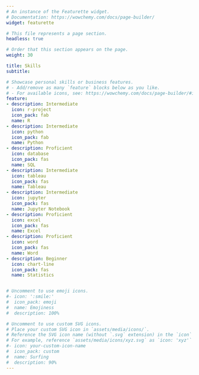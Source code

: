 ```yaml
---
# An instance of the Featurette widget.
# Documentation: https://wowchemy.com/docs/page-builder/
widget: featurette

# This file represents a page section.
headless: true

# Order that this section appears on the page.
weight: 30

title: Skills
subtitle:

# Showcase personal skills or business features.
# - Add/remove as many `feature` blocks below as you like.
# - For available icons, see: https://wowchemy.com/docs/page-builder/#icons
feature:
- description: Intermediate
  icon: r-project
  icon_pack: fab
  name: R
- description: Intermediate
  icon: python
  icon_pack: fab
  name: Python
- description: Proficient
  icon: database
  icon_pack: fas
  name: SQL
- description: Intermediate
  icon: tableau
  icon_pack: fas
  name: Tableau
- description: Intermediate
  icon: jupyter
  icon_pack: fas
  name: Jupyter Notebook
- description: Proficient
  icon: excel
  icon_pack: fas
  name: Excel
- description: Proficient
  icon: word
  icon_pack: fas
  name: Word
- description: Beginner
  icon: chart-line
  icon_pack: fas
  name: Statistics


# Uncomment to use emoji icons.
#- icon: ':smile:'
#  icon_pack: emoji
#  name: Emojiness
#  description: 100% 

# Uncomment to use custom SVG icons.
# Place your custom SVG icon in `assets/media/icons/`.
# Reference the SVG icon name (without `.svg` extension) in the `icon` field.
# For example, reference `assets/media/icons/xyz.svg` as `icon: 'xyz'`
#- icon: your-custom-icon-name
#  icon_pack: custom
#  name: Surfing
#  description: 90%
---
```

